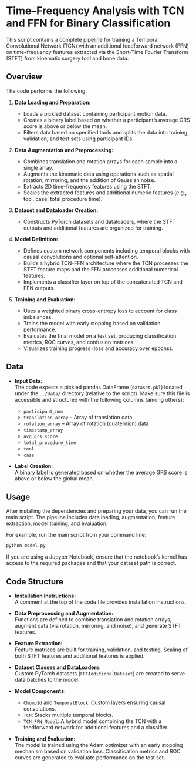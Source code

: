 
# Time–Frequency Analysis with TCN and FFN for Binary Classification

This script contains a complete pipeline for training a Temporal Convolutional Network (TCN) with an additional feedforward network (FFN) on time–frequency features extracted via the Short-Time Fourier Transform (STFT) from kinematic surgery tool and bone data. 

## Overview

The code performs the following:

1. **Data Loading and Preparation:**
   - Loads a pickled dataset containing participant motion data.
   - Creates a binary label based on whether a participant’s average GRS score is above or below the mean.
   - Filters data based on specified tools and splits the data into training, validation, and test sets using participant IDs.
  
2. **Data Augmentation and Preprocessing:**
   - Combines translation and rotation arrays for each sample into a single array.
   - Augments the kinematic data using operations such as spatial rotation, mirroring, and the addition of Gaussian noise.
   - Extracts 2D time–frequency features using the STFT.
   - Scales the extracted features and additional numeric features (e.g., tool, case, total procedure time).

3. **Dataset and Dataloader Creation:**
   - Constructs PyTorch datasets and dataloaders, where the STFT outputs and additional features are organized for training.

4. **Model Definition:**
   - Defines custom network components including temporal blocks with causal convolutions and optional self-attention.
   - Builds a hybrid TCN-FFN architecture where the TCN processes the STFT feature maps and the FFN processes additional numerical features.
   - Implements a classifier layer on top of the concatenated TCN and FFN outputs.

5. **Training and Evaluation:**
   - Uses a weighted binary cross-entropy loss to account for class imbalances.
   - Trains the model with early stopping based on validation performance.
   - Evaluates the final model on a test set, producing classification metrics, ROC curves, and confusion matrices.
   - Visualizes training progress (loss and accuracy over epochs).


## Data

- **Input Data:**  
  The code expects a pickled pandas DataFrame (`dataset.pkl`) located under the `../data/` directory (relative to the script). Make sure this file is accessible and structured with the following columns (among others):

  - `participant_num`
  - `translation_array` – Array of translation data
  - `rotation_array` – Array of rotation (quaternion) data
  - `timestamp_array`
  - `avg_grs_score`
  - `total_procedure_time`
  - `tool`
  - `case`

- **Label Creation:**  
  A binary label is generated based on whether the average GRS score is above or below the global mean.

## Usage

After installing the dependencies and preparing your data, you can run the main script. The pipeline includes data loading, augmentation, feature extraction, model training, and evaluation.

For example, run the main script from your command line:

```bash
python model.py
```

If you are using a Jupyter Notebook, ensure that the notebook’s kernel has access to the required packages and that your dataset path is correct.

## Code Structure

- **Installation Instructions:**  
  A comment at the top of the code file provides installation instructions.

- **Data Preprocessing and Augmentation:**  
  Functions are defined to combine translation and rotation arrays, augment data (via rotation, mirroring, and noise), and generate STFT features.

- **Feature Extraction:**  
  Feature matrices are built for training, validation, and testing. Scaling of both STFT features and additional features is applied.

- **Dataset Classes and DataLoaders:**  
  Custom PyTorch datasets (`FFTAdditionalDataset`) are created to serve data batches to the model.

- **Model Components:**  
  - `Chomp1d` and `TemporalBlock`: Custom layers ensuring causal convolutions.
  - `TCN`: Stacks multiple temporal blocks.
  - `TCN_FFN_Model`: A hybrid model combining the TCN with a feedforward network for additional features and a classifier.

- **Training and Evaluation:**  
  The model is trained using the Adam optimizer with an early stopping mechanism based on validation loss. Classification metrics and ROC curves are generated to evaluate performance on the test set.


